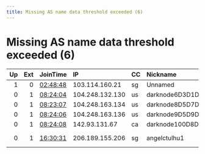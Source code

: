 ```yaml
---
title: Missing AS name data threshold exceeded (6)
---
```


# Missing AS name data threshold exceeded (6)

|   Up |   Ext | JoinTime                                                                                            | IP              | CC   | Nickname         |   ORp |   Dirp | Version   | Contact                   | OS    |   eFamMembers |
|-----:|------:|:----------------------------------------------------------------------------------------------------|:----------------|:-----|:-----------------|------:|-------:|:----------|:--------------------------|:------|--------------:|
|    1 |     0 | [02:48:48](https://metrics.torproject.org/rs.html#details/9C8D7DABDA17080CA1AA416CB432EA03A99E9207) | 103.114.160.21  | sg   | Unnamed          |   443 |      0 | 0.2.9.14  | None                      | Linux |             1 |
|    0 |     1 | [08:24:04](https://metrics.torproject.org/rs.html#details/4423BFB4F39131EDD64CEE56D47134E67FEB2862) | 104.248.132.130 | us   | darknode6D3D1D   |  9001 |   9030 | 0.3.4.8   | sidsergey@protonmail.com  | Linux |             1 |
|    0 |     1 | [08:23:07](https://metrics.torproject.org/rs.html#details/B96F306D2396D42BBB4C48FA9E22442A209A05F3) | 104.248.163.134 | us   | darknode8D5D7D   |  9001 |   9030 | 0.3.4.8   | sidsergey@protonmail.com  | Linux |             1 |
|    0 |     1 | [08:24:06](https://metrics.torproject.org/rs.html#details/D98DD59FBE02864693AB7603620467AF5755C31F) | 104.248.163.136 | us   | darknode9D5D9D   |  9001 |   9030 | 0.3.4.8   | sidsergey@protonmail.com  | Linux |             1 |
|    0 |     1 | [08:24:08](https://metrics.torproject.org/rs.html#details/FE4C06F17E0617EE5174C71693FA79A036453BC3) | 142.93.131.67   | ca   | darknode100D8D4D |  9001 |   9030 | 0.3.4.8   | sidsergey@protonmail.com  | Linux |             1 |
|    0 |     1 | [16:30:31](https://metrics.torproject.org/rs.html#details/22EAF67ECE193C93547659F6172FDD918CA0590F) | 206.189.155.206 | sg   | angelctulhu1     |  9001 |      0 | 0.3.2.10  | 0xFFFFFFFF Angel Ctulhu c | Linux |             1 |
